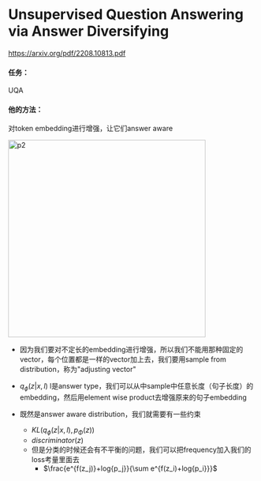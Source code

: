 # Unsupervised Question Answering via Answer Diversifying

https://arxiv.org/pdf/2208.10813.pdf

#### 任务：

UQA

#### 他的方法：

对token embedding进行增强，让它们answer aware

<img src="https://p.ipic.vip/ngywbp.png" alt="p2" width="400"/>

* 因为我们要对不定长的embedding进行增强，所以我们不能用那种固定的vector，每个位置都是一样的vector加上去，我们要用sample from distribution，称为"adjusting vector"

* $q_\phi(z|x,l)$ l是answer type，我们可以从中sample中任意长度（句子长度）的embedding，然后用element wise product去增强原来的句子embedding

* 既然是answer aware distribution，我们就需要有一些约束

  * $KL(q_\phi(z|x,l),p_\Phi(z))$
  * $discriminator(z)$
  * 但是分类的时候还会有不平衡的问题，我们可以把frequency加入我们的loss考量里面去
    * $\frac{e^{f(z_j)}+log{p_j}}{\sum e^{f(z_i)+log{p_i}}}$

  
